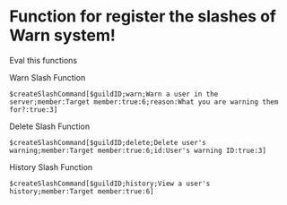 # Function for register the slashes of Warn system!
Eval this functions

Warn Slash Function

`$createSlashCommand[$guildID;warn;Warn a user in the server;member:Target member:true:6;reason:What you are warning them for?:true:3]`

Delete Slash Function

`$createSlashCommand[$guildID;delete;Delete user's warning;member:Target member:true:6;id:User's warning ID:true:3]`

History Slash Function

`$createSlashCommand[$guildID;history;View a user's history;member:Target member:true:6]`
